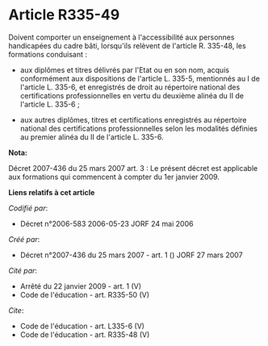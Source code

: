 # Article R335-49

Doivent comporter un enseignement à l'accessibilité aux personnes handicapées du cadre bâti, lorsqu'ils relèvent de l'article
R. 335-48, les formations conduisant :

- aux diplômes et titres délivrés par l'Etat ou en son nom, acquis conformément aux dispositions de l'article L. 335-5,
mentionnés au I de l'article L. 335-6, et enregistrés de droit au répertoire national des certifications professionnelles en
vertu du deuxième alinéa du II de l'article L. 335-6 ;

- aux autres diplômes, titres et certifications enregistrés au répertoire national des certifications professionnelles selon
les modalités définies au premier alinéa du II de l'article L. 335-6.

**Nota:**

Décret 2007-436 du 25 mars 2007 art. 3 : Le présent décret est applicable aux formations qui commencent à compter du 1er
janvier 2009.

**Liens relatifs à cet article**

_Codifié par_:

  - Décret n°2006-583 2006-05-23 JORF 24 mai 2006

_Créé par_:

  - Décret n°2007-436 du 25 mars 2007 - art. 1 () JORF 27 mars 2007

_Cité par_:

  - Arrêté du 22 janvier 2009 - art. 1 (V)
  - Code de l'éducation - art. R335-50 (V)

_Cite_:

  - Code de l'éducation - art. L335-6 (V)
  - Code de l'éducation - art. R335-48 (V)
